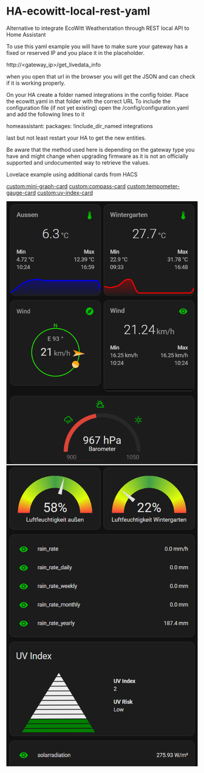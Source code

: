 # HA-ecowitt-local-rest-yaml
Alternative to integrate EcoWitt Weatherstation through REST local API to Home Assistant

To use this yaml example you will have to make sure your gateway has a fixed or reserved IP and you place it in the placeholder.

http://<gateway_ip>/get_livedata_info

when you open that url in the browser you will get the JSON and can check if it is working properly.

On your HA create a folder named integrations in the config folder. Place the ecowitt.yaml in that folder with the correct URL
To include the configuration file (if not yet existing) open the /config/configuration.yaml and add the following lines to it

homeassistant:
  packages: !include_dir_named integrations

last but not least restart your HA to get the new entities.

Be aware that the method used here is depending on the gateway type you have and might change when upgrading firmware as it is
not an officially supported and undocumented way to retrieve the values.

Lovelace example using additional cards from HACS

[custom:mini-graph-card](https://github.com/kalkih/mini-graph-card)
[custom:compass-card](https://github.com/tomvanswam/compass-card)
[custom:tempometer-gauge-card](https://github.com/SNoof85/lovelace-tempometer-gauge-card-deprecated)
[custom:uv-index-card](https://github.com/t1gr0u/uv-index-card)

![Top](https://github.com/bqzero/HA-ecowitt-local-rest-yaml/blob/main/top.png?raw=true)
![Bottom](https://github.com/bqzero/HA-ecowitt-local-rest-yaml/blob/main/bottom.png?raw=true)
